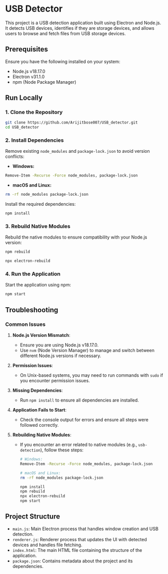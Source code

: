 
# USB Detector

This project is a USB detection application built using Electron and Node.js. It detects USB devices, identifies if they are storage devices, and allows users to browse and fetch files from USB storage devices.

## Prerequisites

Ensure you have the following installed on your system:
- Node.js v18.17.0
- Electron v31.1.0
- npm (Node Package Manager)

## Run Locally
### 1. Clone the Repository

```sh
git clone https://github.com/Arijitbose007/USB_detector.git
cd USB_detector
```

### 2. Install Dependencies

Remove existing `node_modules` and `package-lock.json` to avoid version conflicts:

- **Windows:**

```sh
Remove-Item -Recurse -Force node_modules, package-lock.json
```

- **macOS and Linux:**

```sh
rm -rf node_modules package-lock.json
```

Install the required dependencies:

```sh
npm install
```

### 3. Rebuild Native Modules

Rebuild the native modules to ensure compatibility with your Node.js version:

```sh
npm rebuild
```
```sh
npx electron-rebuild
```
### 4. Run the Application

Start the application using npm:

```sh
npm start
```

## Troubleshooting

### Common Issues

1. **Node.js Version Mismatch**:
   - Ensure you are using Node.js v18.17.0.
   - Use `nvm` (Node Version Manager) to manage and switch between different Node.js versions if necessary.

2. **Permission Issues**:
   - On Unix-based systems, you may need to run commands with `sudo` if you encounter permission issues.

3. **Missing Dependencies**:
   - Run `npm install` to ensure all dependencies are installed.

4. **Application Fails to Start**:
   - Check the console output for errors and ensure all steps were followed correctly.

5. **Rebuilding Native Modules**:
   - If you encounter an error related to native modules (e.g., `usb-detection`), follow these steps:
     ```sh
     # Windows:
     Remove-Item -Recurse -Force node_modules, package-lock.json

     # macOS and Linux:
     rm -rf node_modules package-lock.json

     npm install
     npm rebuild
     npx electron-rebuild
     npm start
     ```

## Project Structure

- `main.js`: Main Electron process that handles window creation and USB detection.
- `renderer.js`: Renderer process that updates the UI with detected devices and handles file fetching.
- `index.html`: The main HTML file containing the structure of the application.
- `package.json`: Contains metadata about the project and its dependencies.
